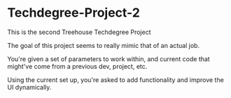 # Techdegree-Project-2
This is the second Treehouse Techdegree Project

The goal of this project seems to really mimic that of an actual job.

You're given a set of parameters to work within, and current code that might've
come from a previous dev, project, etc.

Using the current set up, you're asked to add functionality and improve the UI dynamically.
